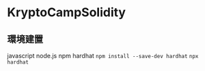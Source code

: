 # KryptoCampSolidity

## 環境建置

javascript
node.js
npm
hardhat
`npm install --save-dev hardhat`
`npx hardhat`
